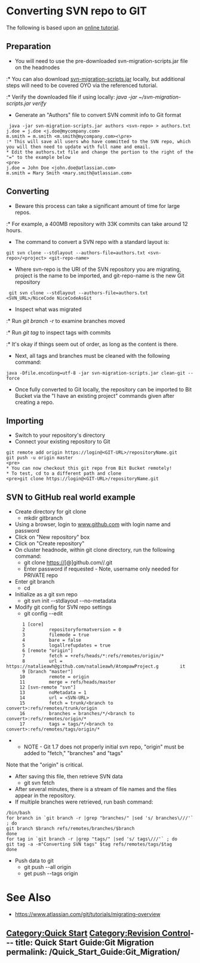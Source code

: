 # Converting SVN repo to GIT

The following is based upon an [online
tutorial](https://www.atlassian.com/git/tutorials/svn-to-git-prepping-your-team-migration).

## Preparation

  - You will need to use the pre-downloaded svn-migration-scripts.jar
    file on the headnodes

:\* You can also download
[svn-migration-scripts.jar](https://bitbucket.org/atlassian/svn-migration-scripts/downloads/svn-migration-scripts.jar)
locally, but additional steps will need to be covered OYO via the
referenced tutorial.

:\* Verify the downloaded file if using locally: *java -jar
~/svn-migration-scripts.jar verify*

  - Generate an "Authors" file to convert SVN commit info to Git format

<!-- end list -->

```
 java -jar svn-migration-scripts.jar authors <svn-repo> > authors.txt
j.doe = j.doe <j.doe@mycompany.com>
m.smith = m.smith <m.smith@mycompany.com><\pre>
:* This will save all users who have committed to the SVN repo, which you will then need to update with full name and email.
* Edit the authors.txt file and change the portion to the right of the "=" to the example below
<pre>
j.doe = John Doe <john.doe@atlassian.com>
m.smith = Mary Smith <mary.smith@atlassian.com>
```

## Converting

  - Beware this process can take a significant amount of time for large
    repos.

:\* For example, a 400MB repository with 33K commits can take around 12
hours.

  - The command to convert a SVN repo with a standard layout
    is:

<!-- end list -->

    git svn clone --stdlayout --authors-file=authors.txt <svn-repo>/<project> <git-repo-name>

  - Where svn-repo is the URI of the SVN repository you are migrating,
    project is the name to be imported, and git-repo-name is the new Git
    repository

<!-- end list -->

```
 git svn clone --stdlayout --authors-file=authors.txt <SVN_URL>/NiceCode NiceCodeAsGit
```

  - Inspect what was migrated

:\* Run *git branch -r* to examine branches moved

:\* Run *git tag* to inspect tags with commits

:\* It's okay if things seem out of order, as long as the content is
there.

  - Next, all tags and branches must be cleaned with the following
    command:

<!-- end list -->

    java -Dfile.encoding=utf-8 -jar svn-migration-scripts.jar clean-git --force

  - Once fully converted to Git locally, the repository can be imported
    to Bit Bucket via the "I have an existing project" commands given
    after creating a repo.

## Importing

  - Switch to your repository's directory
  - Connect your existing repository to Git

<!-- end list -->

    git remote add origin https://login@<GIT-URL>/repositoryName.git
    git push -u origin master
    <pre>
    * You can now checkout this git repo from Bit Bucket remotely!
    * To test, cd to a different path and clone
    <pre>git clone https://login@<GIT-URL>/repositoryName.git

## SVN to GitHub real world example

  - Create directory for git clone
      - mkdir gitbranch
  - Using a browser, login to www.github.com with login name and
    password
  - Click on "New repository" box
  - Click on "Create repository"
  - On cluster headnode, within git clone directory, run the following
    command:
      - git clone
        <https://>\[<username>@\]github.com/<GIT-REPO>/<REPO>.git
      - Enter password if requested - Note, username only needed for
        PRIVATE repo
  - Enter git branch
      - cd <REPO>
  - Initialize as a git svn repo
      - git svn init --stdlayout --no-metadata <SVN-URL>
  - Modify git config for SVN repo settings
      - git config --edit

<!-- end list -->

```
      1 [core]
      2         repositoryformatversion = 0
      3         filemode = true
      4         bare = false
      5         logallrefupdates = true
      6 [remote "origin"]
      7         fetch = +refs/heads/*:refs/remotes/origin/*
      8         url = https://natalieawh@github.com/natalieawh/AtompawProject.g        it
      9 [branch "master"]
     10         remote = origin
     11         merge = refs/heads/master
     12 [svn-remote "svn"]
     13         noMetadata = 1
     14         url = <SVN-URL>
     15         fetch = trunk/<branch to convert>:refs/remotes/trunk/origin
     16         branches = branches/*/<branch to convert>:refs/remotes/origin/*
     17         tags = tags/*/<branch to convert>:refs/remotes/tags/origin/*
```

  -   - NOTE - Git 1.7 does not properly initial svn repo, "origin" must
        be added to "fetch," "branches" and "tags"

Note that the "origin" is critical.

  - After saving this file, then retrieve SVN data
      - git svn fetch
  - After several minutes, there is a stream of file names and the files
    appear in the repository.
  - If multiple branches were retrieved, run bash command:

<!-- end list -->

    /bin/bash
    for branch in `git branch -r |grep "branches/" |sed 's/ branches\///'` ; do
    git branch $branch refs/remotes/branches/$branch
    done
    for tag in `git branch -r |grep "tags/" |sed 's/ tags\///'` ; do
    git tag -a -m"Converting SVN tags" $tag refs/remotes/tags/$tag
    done

  - Push data to git
      - git push --all origin
      - get push --tags origin

# See Also

  - <https://www.atlassian.com/git/tutorials/migrating-overview>

[Category:Quick Start](Category:Quick_Start "wikilink")
[Category:Revision Control](Category:Revision_Control "wikilink")---
title: Quick Start Guide:Git Migration
permalink: /Quick_Start_Guide:Git_Migration/
---

